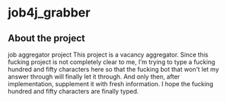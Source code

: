 # job4j_grabber

## About the project
job aggregator project
This project is a vacancy aggregator. Since this fucking project is not completely clear to me,
I'm trying to type a fucking hundred and fifty characters here so that the fucking bot that won't let my answer
through will finally let it through. And only then, after implementation, supplement it with fresh information.
I hope the fucking hundred and fifty characters are finally typed.